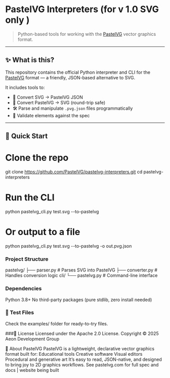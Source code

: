 # PastelVG Interpreters (for v 1.0 SVG only ) 

> Python-based tools for working with the [PastelVG](https://www.pastelvg.com) vector graphics format.

---

## ✨ What is this?

This repository contains the official Python interpreter and CLI for the [PastelVG](https://github.com/pastelvg/specification) format — a friendly, JSON-based alternative to SVG.

It includes tools to:

- 🔄 Convert SVG → PastelVG JSON
- 🔁 Convert PastelVG → SVG (round-trip safe)
- 🛠 Parse and manipulate `.pvg.json` files programmatically
- 🧪 Validate elements against the spec

---

## 🚀 Quick Start

# Clone the repo
git clone https://github.com/PastelVG/pastelvg-interpreters.git
cd pastelvg-interpreters

# Run the CLI
python pastelvg_cli.py test.svg --to-pastelvg

# Or output to a file
python pastelvg_cli.py test.svg --to-pastelvg -o out.pvg.json



### Project Structure
pastelvg/
├── parser.py       # Parses SVG into PastelVG
├── converter.py    # Handles conversion logic
cli/
└── pastelvg.py     # Command-line interface

### Dependencies
Python 3.8+
No third-party packages (pure stdlib, zero install needed)

### 🧪 Test Files
Check the examples/ folder for ready-to-try files.

###📄 License
Licensed under the Apache 2.0 License.
Copyright © 2025 Aeon Development Group

🌈 About PastelVG
PastelVG is a lightweight, declarative vector graphics format built for:
Educational tools
Creative software
Visual editors
Procedural and generative art
It’s easy to read, JSON-native, and designed to bring joy to 2D graphics workflows.
See pastelvg.com for full spec and docs | website being built

